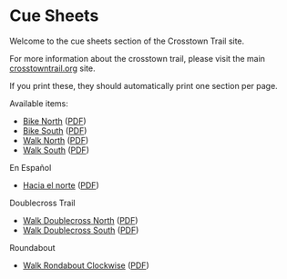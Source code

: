 # Cue Sheets

Welcome to the cue sheets section of the Crosstown Trail site.

For more information about the crosstown trail, please visit the main
[crosstowntrail.org](https://crosstowntrail.org) site.

If you print these, they should automatically print one section per page.

Available items:
 
* [Bike North](bike-north.md) ([PDF](bike-north/bike-north.pdf))
* [Bike South](bike-south.md) ([PDF](bike-south/bike-south.pdf))
* [Walk North](hike-north.md) ([PDF](hike-north/hike-north.pdf))
* [Walk South](hike-south.md) ([PDF](hike-south/hike-south.pdf))

En Español

* [Hacia el norte](hike-north_es.md) ([PDF](hike-north_es/hike-north_es.pdf))

Doublecross Trail

* [Walk Doublecross North](doublecross-north.md) ([PDF](doublecross-north/doublecross-north.pdf))
* [Walk Doublecross South](doublecross-south.md) ([PDF](doublecross-south/doublecross-south.pdf))

Roundabout

* [Walk Rondabout Clockwise](roundabout-clockwise.md) ([PDF](roundabout-clockwise/roundabout-clockwise.pdf))
